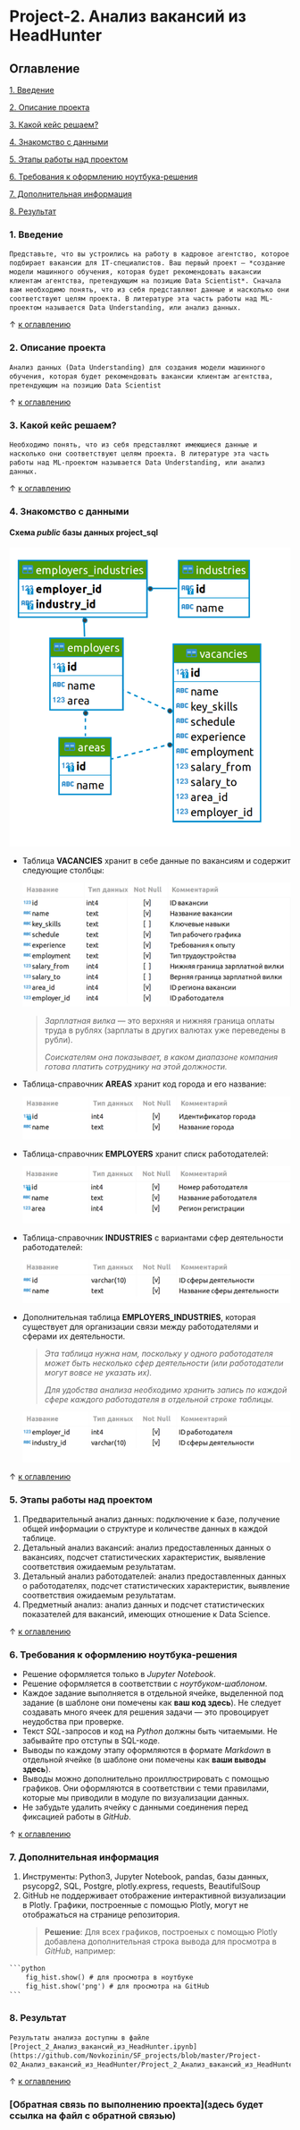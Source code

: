 # Project-2. Анализ вакансий из HeadHunter

## Оглавление

[1. Введение](#1-введение)

[2. Описание проекта](#2-описание-проекта)

[3. Какой кейс решаем?](#3-какой-кейс-решаем)

[4. Знакомство с данными](#4-знакомство-с-данными)  

[5. Этапы работы над проектом](#5-этапы-работы-над-проектом)

[6. Требования к оформлению ноутбука-решения](#6-требования-к-оформлению-ноутбука-решения)

[7. Дополнительная информация](#7-дополнительная-информация)

[8. Результат](#8-результат)  

### 1. Введение

    Представьте, что вы устроились на работу в кадровое агентство, которое подбирает вакансии для IT-специалистов. Ваш первый проект — *создание модели машинного обучения, которая будет рекомендовать вакансии клиентам агентства, претендующим на позицию Data Scientist*. Сначала вам необходимо понять, что из себя представляют данные и насколько они соответствуют целям проекта. В литературе эта часть работы над ML-проектом называется Data Understanding, или анализ данных.

&uarr; [к оглавлению](#оглавление)

### 2. Описание проекта

    Анализ данных (Data Understanding) для создания модели машинного обучения, которая будет рекомендовать вакансии клиентам агентства, претендующим на позицию Data Scientist

&uarr; [к оглавлению](#оглавление)

### 3. Какой кейс решаем?

    Необходимо понять, что из себя представляют имеющиеся данные и насколько они соответствуют целям проекта. В литературе эта часть работы над ML-проектом называется Data Understanding, или анализ данных.

&uarr; [к оглавлению](#оглавление)

### 4. Знакомство с данными

#### Схема *public* базы данных **project_sql**

![Схема](./Img/SQL_pj2_2_1.png)

* Таблица **VACANCIES** хранит в себе данные по вакансиям и содержит следующие столбцы:

    ![Table](./Img/SQL_pj2_2_2.png)

    >*Зарплатная вилка* — это верхняя и нижняя граница оплаты труда в рублях (зарплаты в других валютах уже переведены в рубли).
    >
    >*Соискателям она показывает, в каком диапазоне компания готова платить сотруднику на этой должности.*

* Таблица-справочник **AREAS** хранит код города и его название:

    ![Table](./Img/SQL_pj2_2_3.png)

* Таблица-справочник **EMPLOYERS** хранит списк работодателей:

    ![Table](./Img/SQL_pj2_2_4.png)

* Таблица-справочник **INDUSTRIES** с вариантами сфер деятельности работодателей:

    ![Table](./Img/SQL_pj2_2_5.png)

* Дополнительная таблица **EMPLOYERS_INDUSTRIES**, которая существует для организации связи между работодателями и сферами их деятельности.

    >*Эта таблица нужна нам, поскольку у одного работодателя может быть несколько сфер деятельности (или работодатели могут вовсе не указать их).* 
    >
    >*Для удобства анализа необходимо хранить запись по каждой сфере каждого работодателя в отдельной строке таблицы.*

    ![Table](./Img/SQL_pj2_2_6.png)

&uarr; [к оглавлению](#оглавление)

### 5. Этапы работы над проектом

  1. Предварительный анализ данных: подключение к базе, получение общей информации о структуре и количестве данных в каждой таблице.
  2. Детальный анализ вакансий: анализ предоставленных данных о вакансиях, подсчет статистических характеристик, выявление соответствия ожидаемым результатам.
  3. Детальный анализ работодателей: анализ предоставленных данных о работодателях, подсчет статистических характеристик, выявление соответствия ожидаемым результатам.
  4. Предметный анализ: анализ данных и подсчет статистических показателей для вакансий, имеющих отношение к Data Science.

&uarr; [к оглавлению](#оглавление)

### 6. Требования к оформлению ноутбука-решения

* Решение оформляется только в *Jupyter Notebook*.
* Решение оформляется в соответствии с *ноутбуком-шаблоном*.
* Каждое задание выполняется в отдельной ячейке, выделенной под задание (в шаблоне они помечены как **ваш код здесь**). Не следует создавать много ячеек для решения задачи — это провоцирует неудобства при проверке.
* Текст *SQL*-запросов и код на *Python* должны быть читаемыми. Не забывайте про отступы в SQL-коде.
* Выводы по каждому этапу оформляются в формате *Markdown* в отдельной ячейке (в шаблоне они помечены как **ваши выводы здесь**).
* Выводы можно дополнительно проиллюстрировать с помощью графиков. Они оформляются в соответствии с теми правилами, которые мы приводили в модуле по визуализации данных.
* Не забудьте удалить ячейку с данными соединения перед фиксацией работы в *GitHub*.

&uarr; [к оглавлению](#оглавление)

### 7. Дополнительная информация

  1. Инструменты: Python3, Jupyter Notebook, pandas, базы данных, psycopg2, SQL, Postgre, plotly.express, requests, BeautifulSoup
  2. GitHub не поддерживает отображение интерактивной визуализации в Plotly. Графики, построенные с помощью Plotly, могут не отображаться на странице репозитория.
        >**Решение**: Для всех графиков, построеных с помощью Plotly добавлена дополнительная строка вывода для просмотра в *GitHub*, например:

    ```python
        fig_hist.show() # для просмотра в ноутбуке
        fig_hist.show('png') # для просмотра на GitHub
    ```

### 8. Результат

    Результаты анализа доступны в файле [Project_2_Анализ_вакансий_из_HeadHunter.ipynb](https://github.com/Novkozinin/SF_projects/blob/master/Project-02_Анализ_вакансий_из_HeadHunter/Project_2_Анализ_вакансий_из_HeadHunter.ipynb)

&uarr; [к оглавлению](#оглавление)

### [Обратная связь по выполнению проекта](здесь будет ссылка на файл с обратной связью)